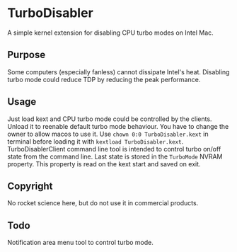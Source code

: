 # TurboDisabler
A simple kernel extension for disabling CPU turbo modes on Intel Mac.

## Purpose
Some computers (especially fanless) cannot dissipate Intel's heat. Disabling turbo mode could reduce TDP by reducing the peak performance.

## Usage
Just load kext and CPU turbo mode could be controlled by the clients. Unload it to reenable default turbo mode behaviour.
You have to change the owner to allow macos to use it. Use `chown 0:0 TurboDisabler.kext` in terminal before loading it with `kextload TurboDisabler.kext`.
TurboDisablerClient command line tool is intended to control turbo on/off state from the command line. Last state is stored in the `TurboMode` NVRAM property. This property is read on the kext start and saved on exit.

## Copyright
No rocket science here, but do not use it in commercial products.

## Todo
Notification area menu tool to control turbo mode.